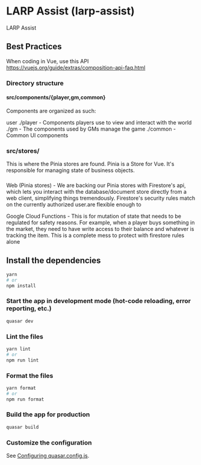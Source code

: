 # LARP Assist (larp-assist)

LARP Assist

## Best Practices

When coding in Vue, use this API https://vuejs.org/guide/extras/composition-api-faq.html

### Directory structure

#### src/components/{player,gm,common}

Components are organized as such:

user
./player - Components players use to view and interact with the world
./gm - The components used by GMs manage the game
./common - Common UI components

### src/stores/

This is where the Pinia stores are found. Pinia is a Store for Vue.
It's responsible for managing state of business objects.

###

Web (Pinia stores) - We are backing our Pinia stores with Firestore's api, which lets you interact with the database/document store directly from a web client, simplifying things tremendously. Firestore's security rules match on the currently authorized user.are flexible enough to

Google Cloud Functions - This is for mutation of state that needs to be regulated for safety reasons. For example, when a player buys something in the market, they need to have write access to their balance and whatever is tracking the item. This is a complete mess to protect with firestore rules alone

## Install the dependencies

```bash
yarn
# or
npm install
```

### Start the app in development mode (hot-code reloading, error reporting, etc.)

```bash
quasar dev
```

### Lint the files

```bash
yarn lint
# or
npm run lint
```

### Format the files

```bash
yarn format
# or
npm run format
```

### Build the app for production

```bash
quasar build
```

### Customize the configuration

See [Configuring quasar.config.js](https://v2.quasar.dev/quasar-cli-vite/quasar-config-js).

